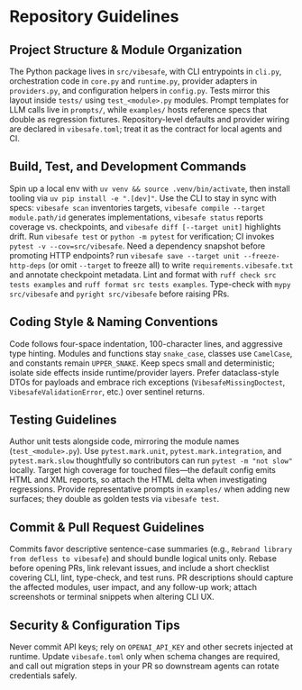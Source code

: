 # Repository Guidelines

## Project Structure & Module Organization
The Python package lives in `src/vibesafe`, with CLI entrypoints in `cli.py`, orchestration code in `core.py` and `runtime.py`, provider adapters in `providers.py`, and configuration helpers in `config.py`. Tests mirror this layout inside `tests/` using `test_<module>.py` modules. Prompt templates for LLM calls live in `prompts/`, while `examples/` hosts reference specs that double as regression fixtures. Repository-level defaults and provider wiring are declared in `vibesafe.toml`; treat it as the contract for local agents and CI.

## Build, Test, and Development Commands
Spin up a local env with `uv venv && source .venv/bin/activate`, then install tooling via `uv pip install -e ".[dev]"`. Use the CLI to stay in sync with specs: `vibesafe scan` inventories targets, `vibesafe compile --target module.path/id` generates implementations, `vibesafe status` reports coverage vs. checkpoints, and `vibesafe diff [--target unit]` highlights drift. Run `vibesafe test` or `python -m pytest` for verification; CI invokes `pytest -v --cov=src/vibesafe`. Need a dependency snapshot before promoting HTTP endpoints? run `vibesafe save --target unit --freeze-http-deps` (or omit `--target` to freeze all) to write `requirements.vibesafe.txt` and annotate checkpoint metadata. Lint and format with `ruff check src tests examples` and `ruff format src tests examples`. Type-check with `mypy src/vibesafe` and `pyright src/vibesafe` before raising PRs.

## Coding Style & Naming Conventions
Code follows four-space indentation, 100-character lines, and aggressive type hinting. Modules and functions stay `snake_case`, classes use `CamelCase`, and constants remain `UPPER_SNAKE`. Keep specs small and deterministic; isolate side effects inside runtime/provider layers. Prefer dataclass-style DTOs for payloads and embrace rich exceptions (`VibesafeMissingDoctest`, `VibesafeValidationError`, etc.) over sentinel returns.

## Testing Guidelines
Author unit tests alongside code, mirroring the module names (`test_<module>.py`). Use `pytest.mark.unit`, `pytest.mark.integration`, and `pytest.mark.slow` thoughtfully so contributors can run `pytest -m "not slow"` locally. Target high coverage for touched files—the default config emits HTML and XML reports, so attach the HTML delta when investigating regressions. Provide representative prompts in `examples/` when adding new surfaces; they double as golden tests via `vibesafe test`.

## Commit & Pull Request Guidelines
Commits favor descriptive sentence-case summaries (e.g., `Rebrand library from defless to vibesafe`) and should bundle logical units only. Rebase before opening PRs, link relevant issues, and include a short checklist covering CLI, lint, type-check, and test runs. PR descriptions should capture the affected modules, user impact, and any follow-up work; attach screenshots or terminal snippets when altering CLI UX.

## Security & Configuration Tips
Never commit API keys; rely on `OPENAI_API_KEY` and other secrets injected at runtime. Update `vibesafe.toml` only when schema changes are required, and call out migration steps in your PR so downstream agents can rotate credentials safely.
